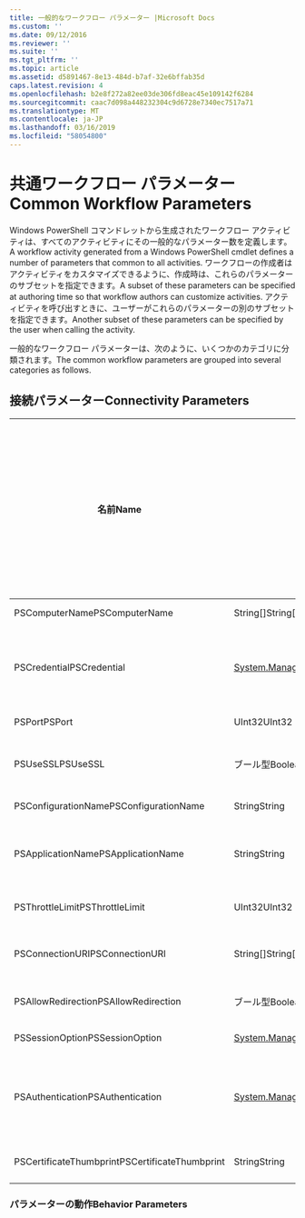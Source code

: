 ```yaml
---
title: 一般的なワークフロー パラメーター |Microsoft Docs
ms.custom: ''
ms.date: 09/12/2016
ms.reviewer: ''
ms.suite: ''
ms.tgt_pltfrm: ''
ms.topic: article
ms.assetid: d5891467-8e13-484d-b7af-32e6bffab35d
caps.latest.revision: 4
ms.openlocfilehash: b2e8f272a82ee03de306fd8eac45e109142f6284
ms.sourcegitcommit: caac7d098a448232304c9d6728e7340ec7517a71
ms.translationtype: MT
ms.contentlocale: ja-JP
ms.lasthandoff: 03/16/2019
ms.locfileid: "58054800"
---
```

# <a name="common-workflow-parameters"></a><span data-ttu-id="bd0b4-102">共通ワークフロー パラメーター</span><span class="sxs-lookup"><span data-stu-id="bd0b4-102">Common Workflow Parameters</span></span>

<span data-ttu-id="bd0b4-103">Windows PowerShell コマンドレットから生成されたワークフロー アクティビティは、すべてのアクティビティにその一般的なパラメーター数を定義します。</span><span class="sxs-lookup"><span data-stu-id="bd0b4-103">A workflow activity generated from a Windows PowerShell cmdlet  defines a number of parameters that common to all activities.</span></span> <span data-ttu-id="bd0b4-104">ワークフローの作成者はアクティビティをカスタマイズできるように、作成時は、これらのパラメーターのサブセットを指定できます。</span><span class="sxs-lookup"><span data-stu-id="bd0b4-104">A subset of these parameters can be specified at authoring time so that workflow authors can customize activities.</span></span> <span data-ttu-id="bd0b4-105">アクティビティを呼び出すときに、ユーザーがこれらのパラメーターの別のサブセットを指定できます。</span><span class="sxs-lookup"><span data-stu-id="bd0b4-105">Another subset of these parameters can be specified by the user when calling the activity.</span></span>

<span data-ttu-id="bd0b4-106">一般的なワークフロー パラメーターは、次のように、いくつかのカテゴリに分類されます。</span><span class="sxs-lookup"><span data-stu-id="bd0b4-106">The common workflow parameters are grouped into several categories as follows.</span></span>

## <a name="connectivity-parameters"></a><span data-ttu-id="bd0b4-107">接続パラメーター</span><span class="sxs-lookup"><span data-stu-id="bd0b4-107">Connectivity Parameters</span></span>

|<span data-ttu-id="bd0b4-108">名前</span><span class="sxs-lookup"><span data-stu-id="bd0b4-108">Name</span></span>|<span data-ttu-id="bd0b4-109">種類</span><span class="sxs-lookup"><span data-stu-id="bd0b4-109">Type</span></span>|<span data-ttu-id="bd0b4-110">説明</span><span class="sxs-lookup"><span data-stu-id="bd0b4-110">Description</span></span>|<span data-ttu-id="bd0b4-111">実行時にエンドユーザーを指定できますか。</span><span class="sxs-lookup"><span data-stu-id="bd0b4-111">Can be specified by end user at execution time?</span></span>|<span data-ttu-id="bd0b4-112">作成時のワークフローの作成者によって指定できますか。</span><span class="sxs-lookup"><span data-stu-id="bd0b4-112">Can be specified by workflow author at authoring time?</span></span>|<span data-ttu-id="bd0b4-113">インスタンス作成時にワークフローの作成者によって指定できますか。</span><span class="sxs-lookup"><span data-stu-id="bd0b4-113">Can be specified by workflow author at instantiation?</span></span>|
|----------|----------|-----------------|-----------------------------------------------------|------------------------------------------------------------|-----------------------------------------------------------|
|<span data-ttu-id="bd0b4-114">PSComputerName</span><span class="sxs-lookup"><span data-stu-id="bd0b4-114">PSComputerName</span></span>|<span data-ttu-id="bd0b4-115">String[]</span><span class="sxs-lookup"><span data-stu-id="bd0b4-115">String[]</span></span>|<span data-ttu-id="bd0b4-116">ジョブを起動する対象のコンピューター名の一覧。</span><span class="sxs-lookup"><span data-stu-id="bd0b4-116">A list of computer names for which to launch jobs.</span></span>|<span data-ttu-id="bd0b4-117">可</span><span class="sxs-lookup"><span data-stu-id="bd0b4-117">Yes</span></span>|<span data-ttu-id="bd0b4-118">[はい]</span><span class="sxs-lookup"><span data-stu-id="bd0b4-118">Yes</span></span>|<span data-ttu-id="bd0b4-119">可</span><span class="sxs-lookup"><span data-stu-id="bd0b4-119">Yes</span></span>|
|<span data-ttu-id="bd0b4-120">PSCredential</span><span class="sxs-lookup"><span data-stu-id="bd0b4-120">PSCredential</span></span>|[<span data-ttu-id="bd0b4-121">System.Management.Automation.PSCredential</span><span class="sxs-lookup"><span data-stu-id="bd0b4-121">System.Management.Automation.PSCredential</span></span>](/dotnet/api/System.Management.Automation.PSCredential)|<span data-ttu-id="bd0b4-122">使用する認証資格情報、PSComputerName パラメーターで指定されているコンピューターにログインします。</span><span class="sxs-lookup"><span data-stu-id="bd0b4-122">The authentication credential to use to login to the computers specified by the PSComputerName parameter.</span></span> <span data-ttu-id="bd0b4-123">このパラメーターは PSComputerName が指定されている場合にのみ有効です。</span><span class="sxs-lookup"><span data-stu-id="bd0b4-123">This parameter is valid only if PSComputerName is specified.</span></span>|<span data-ttu-id="bd0b4-124">可</span><span class="sxs-lookup"><span data-stu-id="bd0b4-124">Yes</span></span>|<span data-ttu-id="bd0b4-125">[はい]</span><span class="sxs-lookup"><span data-stu-id="bd0b4-125">Yes</span></span>|<span data-ttu-id="bd0b4-126">可</span><span class="sxs-lookup"><span data-stu-id="bd0b4-126">Yes</span></span>|
|<span data-ttu-id="bd0b4-127">PSPort</span><span class="sxs-lookup"><span data-stu-id="bd0b4-127">PSPort</span></span>|<span data-ttu-id="bd0b4-128">UInt32</span><span class="sxs-lookup"><span data-stu-id="bd0b4-128">UInt32</span></span>|<span data-ttu-id="bd0b4-129">ワークフローの実行に使用するポート。</span><span class="sxs-lookup"><span data-stu-id="bd0b4-129">The port to be used to run the workflow.</span></span>|<span data-ttu-id="bd0b4-130">可</span><span class="sxs-lookup"><span data-stu-id="bd0b4-130">Yes</span></span>|<span data-ttu-id="bd0b4-131">[はい]</span><span class="sxs-lookup"><span data-stu-id="bd0b4-131">Yes</span></span>|<span data-ttu-id="bd0b4-132">可</span><span class="sxs-lookup"><span data-stu-id="bd0b4-132">Yes</span></span>|
|<span data-ttu-id="bd0b4-133">PSUseSSL</span><span class="sxs-lookup"><span data-stu-id="bd0b4-133">PSUseSSL</span></span>|<span data-ttu-id="bd0b4-134">ブール型</span><span class="sxs-lookup"><span data-stu-id="bd0b4-134">Boolean</span></span>|<span data-ttu-id="bd0b4-135">ワークフローを実行するのにリモート コンピューターにセキュリティで保護された接続を確立するのにには、Secure Sockets Layer (SSL) プロトコルを使用します。</span><span class="sxs-lookup"><span data-stu-id="bd0b4-135">Use Secure Sockets Layer (SSL) protocol to establish a secure connection to the remote computer to run the workflow.</span></span>|<span data-ttu-id="bd0b4-136">可</span><span class="sxs-lookup"><span data-stu-id="bd0b4-136">Yes</span></span>|<span data-ttu-id="bd0b4-137">[はい]</span><span class="sxs-lookup"><span data-stu-id="bd0b4-137">Yes</span></span>|<span data-ttu-id="bd0b4-138">可</span><span class="sxs-lookup"><span data-stu-id="bd0b4-138">Yes</span></span>|
|<span data-ttu-id="bd0b4-139">PSConfigurationName</span><span class="sxs-lookup"><span data-stu-id="bd0b4-139">PSConfigurationName</span></span>|<span data-ttu-id="bd0b4-140">String</span><span class="sxs-lookup"><span data-stu-id="bd0b4-140">String</span></span>|<span data-ttu-id="bd0b4-141">セッション構成は、ワークフローを実行するために使用します。</span><span class="sxs-lookup"><span data-stu-id="bd0b4-141">The session configuration used to run the workflow.</span></span>|<span data-ttu-id="bd0b4-142">可</span><span class="sxs-lookup"><span data-stu-id="bd0b4-142">Yes</span></span>|<span data-ttu-id="bd0b4-143">[はい]</span><span class="sxs-lookup"><span data-stu-id="bd0b4-143">Yes</span></span>|<span data-ttu-id="bd0b4-144">可</span><span class="sxs-lookup"><span data-stu-id="bd0b4-144">Yes</span></span>|
|<span data-ttu-id="bd0b4-145">PSApplicationName</span><span class="sxs-lookup"><span data-stu-id="bd0b4-145">PSApplicationName</span></span>|<span data-ttu-id="bd0b4-146">String</span><span class="sxs-lookup"><span data-stu-id="bd0b4-146">String</span></span>|<span data-ttu-id="bd0b4-147">ワークフローの実行の接続 URI のアプリケーションの名前の部分。</span><span class="sxs-lookup"><span data-stu-id="bd0b4-147">The application name portion of the connection URI for the workflow execution.</span></span> <span data-ttu-id="bd0b4-148">ConnectionURI パラメーターを使用していない場合にのみ、このパラメーターを使用します。</span><span class="sxs-lookup"><span data-stu-id="bd0b4-148">Use this parameter only when you are not using the ConnectionURI parameter.</span></span>|<span data-ttu-id="bd0b4-149">可</span><span class="sxs-lookup"><span data-stu-id="bd0b4-149">Yes</span></span>|<span data-ttu-id="bd0b4-150">[はい]</span><span class="sxs-lookup"><span data-stu-id="bd0b4-150">Yes</span></span>|<span data-ttu-id="bd0b4-151">可</span><span class="sxs-lookup"><span data-stu-id="bd0b4-151">Yes</span></span>|
|<span data-ttu-id="bd0b4-152">PSThrottleLimit</span><span class="sxs-lookup"><span data-stu-id="bd0b4-152">PSThrottleLimit</span></span>|<span data-ttu-id="bd0b4-153">UInt32</span><span class="sxs-lookup"><span data-stu-id="bd0b4-153">UInt32</span></span>|<span data-ttu-id="bd0b4-154">ワークフローを実行するために確立できる同時接続の最大数。</span><span class="sxs-lookup"><span data-stu-id="bd0b4-154">The maximum number of concurrent connections that can be established to run the workflow.</span></span>|<span data-ttu-id="bd0b4-155">可</span><span class="sxs-lookup"><span data-stu-id="bd0b4-155">Yes</span></span>|<span data-ttu-id="bd0b4-156">TBD</span><span class="sxs-lookup"><span data-stu-id="bd0b4-156">TBD</span></span>|<span data-ttu-id="bd0b4-157">可</span><span class="sxs-lookup"><span data-stu-id="bd0b4-157">Yes</span></span>|
|<span data-ttu-id="bd0b4-158">PSConnectionURI</span><span class="sxs-lookup"><span data-stu-id="bd0b4-158">PSConnectionURI</span></span>|<span data-ttu-id="bd0b4-159">String[]</span><span class="sxs-lookup"><span data-stu-id="bd0b4-159">String[]</span></span>|<span data-ttu-id="bd0b4-160">ワークフローを実行するために使用する対話型セッション向けにエンドポイントを指定する絶対 Uri の配列。</span><span class="sxs-lookup"><span data-stu-id="bd0b4-160">An array of fully-qualified URIs that specify the endpoints for the interactive sessions used to run the workflow.</span></span>|<span data-ttu-id="bd0b4-161">可</span><span class="sxs-lookup"><span data-stu-id="bd0b4-161">Yes</span></span>|<span data-ttu-id="bd0b4-162">[はい]</span><span class="sxs-lookup"><span data-stu-id="bd0b4-162">Yes</span></span>|<span data-ttu-id="bd0b4-163">可</span><span class="sxs-lookup"><span data-stu-id="bd0b4-163">Yes</span></span>|
|<span data-ttu-id="bd0b4-164">PSAllowRedirection</span><span class="sxs-lookup"><span data-stu-id="bd0b4-164">PSAllowRedirection</span></span>|<span data-ttu-id="bd0b4-165">ブール型</span><span class="sxs-lookup"><span data-stu-id="bd0b4-165">Boolean</span></span>|<span data-ttu-id="bd0b4-166">ワークフローを実行する代替 URI への接続でのリダイレクトを許可するかどうかを指定します。</span><span class="sxs-lookup"><span data-stu-id="bd0b4-166">Specifies whether to allow redirection of this connection to an alternate URI to run the workflow.</span></span>|<span data-ttu-id="bd0b4-167">可</span><span class="sxs-lookup"><span data-stu-id="bd0b4-167">Yes</span></span>|<span data-ttu-id="bd0b4-168">[はい]</span><span class="sxs-lookup"><span data-stu-id="bd0b4-168">Yes</span></span>|<span data-ttu-id="bd0b4-169">可</span><span class="sxs-lookup"><span data-stu-id="bd0b4-169">Yes</span></span>|
|<span data-ttu-id="bd0b4-170">PSSessionOption</span><span class="sxs-lookup"><span data-stu-id="bd0b4-170">PSSessionOption</span></span>|[<span data-ttu-id="bd0b4-171">System.Management.Automation.Remoting.Pssessionoption</span><span class="sxs-lookup"><span data-stu-id="bd0b4-171">System.Management.Automation.Remoting.Pssessionoption</span></span>](/dotnet/api/System.Management.Automation.Remoting.PSSessionOption)|<span data-ttu-id="bd0b4-172">ワークフローを実行するために使用するセッションの高度なオプションです。</span><span class="sxs-lookup"><span data-stu-id="bd0b4-172">Advanced options for the session used to run the workflow.</span></span>|<span data-ttu-id="bd0b4-173">可</span><span class="sxs-lookup"><span data-stu-id="bd0b4-173">Yes</span></span>|<span data-ttu-id="bd0b4-174">[はい]</span><span class="sxs-lookup"><span data-stu-id="bd0b4-174">Yes</span></span>|<span data-ttu-id="bd0b4-175">可</span><span class="sxs-lookup"><span data-stu-id="bd0b4-175">Yes</span></span>|
|<span data-ttu-id="bd0b4-176">PSAuthentication</span><span class="sxs-lookup"><span data-stu-id="bd0b4-176">PSAuthentication</span></span>|[<span data-ttu-id="bd0b4-177">System.Management.Automation.Runspaces.Authenticationmechanism</span><span class="sxs-lookup"><span data-stu-id="bd0b4-177">System.Management.Automation.Runspaces.Authenticationmechanism</span></span>](/dotnet/api/System.Management.Automation.Runspaces.AuthenticationMechanism)|<span data-ttu-id="bd0b4-178">値、 [System.Management.Automation.Runspaces.Authenticationmechanism](/dotnet/api/System.Management.Automation.Runspaces.AuthenticationMechanism)ユーザーの資格情報の認証に使用する認証メカニズムを指定する列挙体。</span><span class="sxs-lookup"><span data-stu-id="bd0b4-178">A value of the [System.Management.Automation.Runspaces.Authenticationmechanism](/dotnet/api/System.Management.Automation.Runspaces.AuthenticationMechanism) enumeration that specifies the authentication mechanism used to authenticate the user's credentials.</span></span>|<span data-ttu-id="bd0b4-179">可</span><span class="sxs-lookup"><span data-stu-id="bd0b4-179">Yes</span></span>|<span data-ttu-id="bd0b4-180">[はい]</span><span class="sxs-lookup"><span data-stu-id="bd0b4-180">Yes</span></span>|<span data-ttu-id="bd0b4-181">可</span><span class="sxs-lookup"><span data-stu-id="bd0b4-181">Yes</span></span>|
|<span data-ttu-id="bd0b4-182">PSCertificateThumbprint</span><span class="sxs-lookup"><span data-stu-id="bd0b4-182">PSCertificateThumbprint</span></span>|<span data-ttu-id="bd0b4-183">String</span><span class="sxs-lookup"><span data-stu-id="bd0b4-183">String</span></span>|<span data-ttu-id="bd0b4-184">デジタル公開キー証明書 (X509) のワークフローを実行するアクセス許可を持つユーザー アカウント。</span><span class="sxs-lookup"><span data-stu-id="bd0b4-184">The digital public key certificate (X509) of a user account that has permission to run the workflow.</span></span>|<span data-ttu-id="bd0b4-185">可</span><span class="sxs-lookup"><span data-stu-id="bd0b4-185">Yes</span></span>|<span data-ttu-id="bd0b4-186">[はい]</span><span class="sxs-lookup"><span data-stu-id="bd0b4-186">Yes</span></span>|<span data-ttu-id="bd0b4-187">可</span><span class="sxs-lookup"><span data-stu-id="bd0b4-187">Yes</span></span>|

### <a name="behavior-parameters"></a><span data-ttu-id="bd0b4-188">パラメーターの動作</span><span class="sxs-lookup"><span data-stu-id="bd0b4-188">Behavior Parameters</span></span>